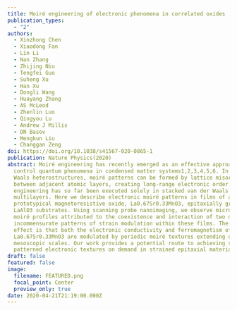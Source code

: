 ```yaml
---
title: Moiré engineering of electronic phenomena in correlated oxides
publication_types:
  - "2"
authors:
  - Xinzhong Chen
  - Xiaodong Fan
  - Lin Li
  - Nan Zhang
  - Zhijing Niu
  - Tengfei Guo
  - Suheng Xu
  - Han Xu
  - Dongli Wang
  - Huayang Zhang
  - AS McLeod
  - Zhenlin Luo
  - Qingyou Lu
  - Andrew J Millis
  - DN Basov
  - Mengkun Liu
  - Changgan Zeng
doi: https://doi.org/10.1038/s41567-020-0865-1
publication: Nature Physics(2020)
abstract: Moiré engineering has recently emerged as an effective approach to
  control quantum phenomena in condensed matter systems1,2,3,4,5,6. In van der
  Waals heterostructures, moiré patterns can be formed by lattice misorientation
  between adjacent atomic layers, creating long-range electronic order. Moiré
  engineering has so far been executed solely in stacked van der Waals
  multilayers. Here we describe electronic moiré patterns in films of a
  prototypical magnetoresistive oxide, La0.67Sr0.33MnO3, epitaxially grown on
  LaAlO3 substrates. Using scanning probe nanoimaging, we observe microscopic
  moiré profiles attributed to the coexistence and interaction of two distinct
  incommensurate patterns of strain modulation within these films. The net
  effect is that both the electronic conductivity and ferromagnetism of
  La0.67Sr0.33MnO3 are modulated by periodic moiré textures extending over
  mesoscopic scales. Our work provides a potential route to achieving spatially
  patterned electronic textures on demand in strained epitaxial materials.
draft: false
featured: false
image:
  filename: FEATURED.png
  focal_point: Center
  preview_only: true
date: 2020-04-21T21:19:00.000Z
---
```

